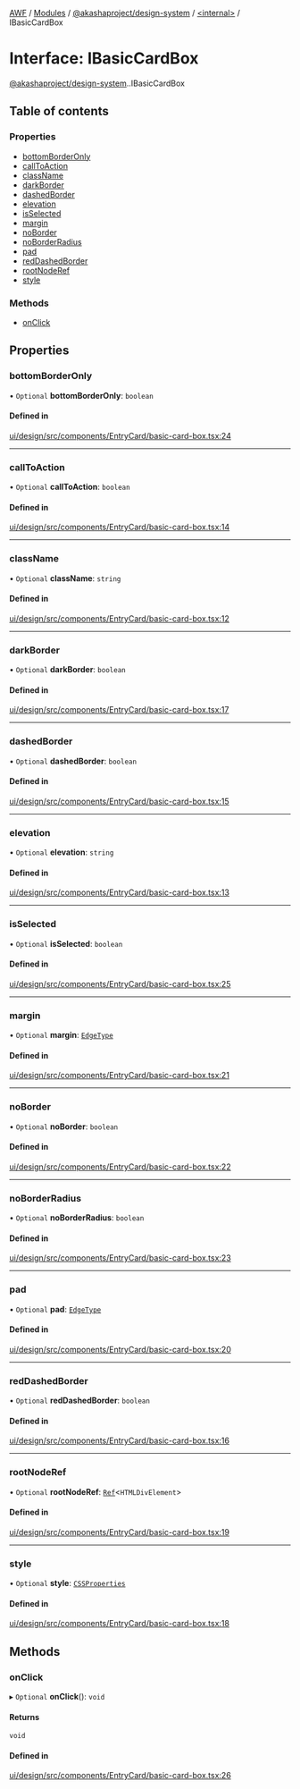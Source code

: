 [AWF](../README.md) / [Modules](../modules.md) / [@akashaproject/design-system](../modules/akashaproject_design_system.md) / [<internal\>](../modules/akashaproject_design_system._internal_.md) / IBasicCardBox

# Interface: IBasicCardBox

[@akashaproject/design-system](../modules/akashaproject_design_system.md).[<internal>](../modules/akashaproject_design_system._internal_.md).IBasicCardBox

## Table of contents

### Properties

- [bottomBorderOnly](akashaproject_design_system._internal_.IBasicCardBox.md#bottomborderonly)
- [callToAction](akashaproject_design_system._internal_.IBasicCardBox.md#calltoaction)
- [className](akashaproject_design_system._internal_.IBasicCardBox.md#classname)
- [darkBorder](akashaproject_design_system._internal_.IBasicCardBox.md#darkborder)
- [dashedBorder](akashaproject_design_system._internal_.IBasicCardBox.md#dashedborder)
- [elevation](akashaproject_design_system._internal_.IBasicCardBox.md#elevation)
- [isSelected](akashaproject_design_system._internal_.IBasicCardBox.md#isselected)
- [margin](akashaproject_design_system._internal_.IBasicCardBox.md#margin)
- [noBorder](akashaproject_design_system._internal_.IBasicCardBox.md#noborder)
- [noBorderRadius](akashaproject_design_system._internal_.IBasicCardBox.md#noborderradius)
- [pad](akashaproject_design_system._internal_.IBasicCardBox.md#pad)
- [redDashedBorder](akashaproject_design_system._internal_.IBasicCardBox.md#reddashedborder)
- [rootNodeRef](akashaproject_design_system._internal_.IBasicCardBox.md#rootnoderef)
- [style](akashaproject_design_system._internal_.IBasicCardBox.md#style)

### Methods

- [onClick](akashaproject_design_system._internal_.IBasicCardBox.md#onclick)

## Properties

### bottomBorderOnly

• `Optional` **bottomBorderOnly**: `boolean`

#### Defined in

[ui/design/src/components/EntryCard/basic-card-box.tsx:24](https://github.com/AKASHAorg/akasha-world-framework/blob/d81a7246/ui/design/src/components/EntryCard/basic-card-box.tsx#L24)

___

### callToAction

• `Optional` **callToAction**: `boolean`

#### Defined in

[ui/design/src/components/EntryCard/basic-card-box.tsx:14](https://github.com/AKASHAorg/akasha-world-framework/blob/d81a7246/ui/design/src/components/EntryCard/basic-card-box.tsx#L14)

___

### className

• `Optional` **className**: `string`

#### Defined in

[ui/design/src/components/EntryCard/basic-card-box.tsx:12](https://github.com/AKASHAorg/akasha-world-framework/blob/d81a7246/ui/design/src/components/EntryCard/basic-card-box.tsx#L12)

___

### darkBorder

• `Optional` **darkBorder**: `boolean`

#### Defined in

[ui/design/src/components/EntryCard/basic-card-box.tsx:17](https://github.com/AKASHAorg/akasha-world-framework/blob/d81a7246/ui/design/src/components/EntryCard/basic-card-box.tsx#L17)

___

### dashedBorder

• `Optional` **dashedBorder**: `boolean`

#### Defined in

[ui/design/src/components/EntryCard/basic-card-box.tsx:15](https://github.com/AKASHAorg/akasha-world-framework/blob/d81a7246/ui/design/src/components/EntryCard/basic-card-box.tsx#L15)

___

### elevation

• `Optional` **elevation**: `string`

#### Defined in

[ui/design/src/components/EntryCard/basic-card-box.tsx:13](https://github.com/AKASHAorg/akasha-world-framework/blob/d81a7246/ui/design/src/components/EntryCard/basic-card-box.tsx#L13)

___

### isSelected

• `Optional` **isSelected**: `boolean`

#### Defined in

[ui/design/src/components/EntryCard/basic-card-box.tsx:25](https://github.com/AKASHAorg/akasha-world-framework/blob/d81a7246/ui/design/src/components/EntryCard/basic-card-box.tsx#L25)

___

### margin

• `Optional` **margin**: [`EdgeType`](../modules/akashaproject_design_system._internal_.md#edgetype)

#### Defined in

[ui/design/src/components/EntryCard/basic-card-box.tsx:21](https://github.com/AKASHAorg/akasha-world-framework/blob/d81a7246/ui/design/src/components/EntryCard/basic-card-box.tsx#L21)

___

### noBorder

• `Optional` **noBorder**: `boolean`

#### Defined in

[ui/design/src/components/EntryCard/basic-card-box.tsx:22](https://github.com/AKASHAorg/akasha-world-framework/blob/d81a7246/ui/design/src/components/EntryCard/basic-card-box.tsx#L22)

___

### noBorderRadius

• `Optional` **noBorderRadius**: `boolean`

#### Defined in

[ui/design/src/components/EntryCard/basic-card-box.tsx:23](https://github.com/AKASHAorg/akasha-world-framework/blob/d81a7246/ui/design/src/components/EntryCard/basic-card-box.tsx#L23)

___

### pad

• `Optional` **pad**: [`EdgeType`](../modules/akashaproject_design_system._internal_.md#edgetype)

#### Defined in

[ui/design/src/components/EntryCard/basic-card-box.tsx:20](https://github.com/AKASHAorg/akasha-world-framework/blob/d81a7246/ui/design/src/components/EntryCard/basic-card-box.tsx#L20)

___

### redDashedBorder

• `Optional` **redDashedBorder**: `boolean`

#### Defined in

[ui/design/src/components/EntryCard/basic-card-box.tsx:16](https://github.com/AKASHAorg/akasha-world-framework/blob/d81a7246/ui/design/src/components/EntryCard/basic-card-box.tsx#L16)

___

### rootNodeRef

• `Optional` **rootNodeRef**: [`Ref`](../modules/akashaproject_design_system._internal_.md#ref)<`HTMLDivElement`\>

#### Defined in

[ui/design/src/components/EntryCard/basic-card-box.tsx:19](https://github.com/AKASHAorg/akasha-world-framework/blob/d81a7246/ui/design/src/components/EntryCard/basic-card-box.tsx#L19)

___

### style

• `Optional` **style**: [`CSSProperties`](akashaproject_design_system._internal_.CSSProperties.md)

#### Defined in

[ui/design/src/components/EntryCard/basic-card-box.tsx:18](https://github.com/AKASHAorg/akasha-world-framework/blob/d81a7246/ui/design/src/components/EntryCard/basic-card-box.tsx#L18)

## Methods

### onClick

▸ `Optional` **onClick**(): `void`

#### Returns

`void`

#### Defined in

[ui/design/src/components/EntryCard/basic-card-box.tsx:26](https://github.com/AKASHAorg/akasha-world-framework/blob/d81a7246/ui/design/src/components/EntryCard/basic-card-box.tsx#L26)
